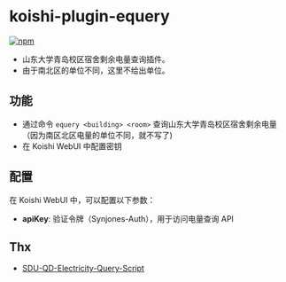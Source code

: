 # koishi-plugin-equery

[![npm](https://img.shields.io/npm/v/koishi-plugin-equery?style=flat-square)](https://www.npmjs.com/package/koishi-plugin-equery)

-   山东大学青岛校区宿舍剩余电量查询插件。
-   由于南北区的单位不同，这里不给出单位。

## 功能

-   通过命令 `equery <building> <room>` 查询山东大学青岛校区宿舍剩余电量（因为南区北区电量的单位不同，就不写了)
-   在 Koishi WebUI 中配置密钥

## 配置

在 Koishi WebUI 中，可以配置以下参数：

-   **apiKey**: 验证令牌（Synjones-Auth），用于访问电量查询 API

## Thx

-   [SDU-QD-Electricity-Query-Script](https://github.com/Dregen-Yor/SDU-QD-Electricity-Query-Script)
